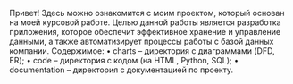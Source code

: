  Привет! 
 Здесь можно ознакомится с моим проектом, который основан на моей курсовой работе. 
 Целью данной работы является разработка приложения, которое обеспечит
эффективное хранение и управление данными, а также автоматизирует процессы
работы с базой данных компании.
 Содержимое:
   • charts – директория с диаграммами (DFD, ER); 
   • code – директория с кодом (на HTML, Python, SQL);
   • documentation –  директория с документацией по проекту.